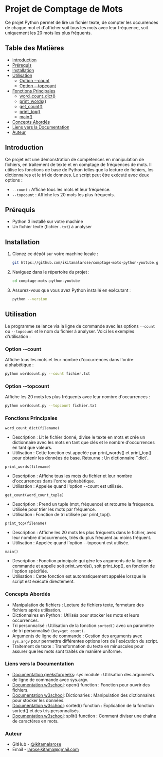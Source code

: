 # Projet de Comptage de Mots

Ce projet Python permet de lire un fichier texte, de compter les occurrences de chaque mot et d'afficher soit tous les mots avec leur fréquence, soit uniquement les 20 mots les plus fréquents.

## Table des Matières

- [Introduction](#introduction)
- [Prérequis](#prérequis)
- [Installation](#installation)
- [Utilisation](#utilisation)
  - [Option --count](#option---count)
  - [Option --topcount](#option---topcount)
- [Fonctions Principales](#fonctions-principales)
  - [word_count_dict()](#word_count_dict)
  - [print_words()](#print_words)
  - [get_count()](#get_count)
  - [print_top()](#print_top)
  - [main()](#main)
- [Concepts Abordés](#concepts-abordés)
- [Liens vers la Documentation](#liens-vers-la-documentation)
- [Auteur](#auteur)

## Introduction

Ce projet est une démonstration de compétences en manipulation de fichiers, en traitement de texte et en comptage de fréquences de mots. Il utilise les fonctions de base de Python telles que la lecture de fichiers, les dictionnaires et le tri de données. Le script peut être exécuté avec deux options :
- `--count` : Affiche tous les mots et leur fréquence.
- `--topcount` : Affiche les 20 mots les plus fréquents.

## Prérequis

- Python 3 installé sur votre machine
- Un fichier texte (fichier `.txt`) à analyser

## Installation

1. Clonez ce dépôt sur votre machine locale :
    ```bash
    git https://github.com/ikitamalarose/comptage-mots-python-youtube.git
    ```
2. Naviguez dans le répertoire du projet :
    ```bash
    cd comptage-mots-python-youtube
    ```
3. Assurez-vous que vous avez Python installé en exécutant :
    ```bash
    python --version
    ```

## Utilisation

Le programme se lance via la ligne de commande avec les options `--count` ou `--topcount` et le nom du fichier à analyser. Voici les exemples d'utilisation :

### Option --count

Affiche tous les mots et leur nombre d'occurrences dans l'ordre alphabétique :
```bash
python wordcount.py --count fichier.txt

```

### Option --topcount
Affiche les 20 mots les plus fréquents avec leur nombre d'occurrences :

```bash
python wordcount.py --topcount fichier.txt

```

### Fonctions Principales
`word_count_dict(filename)`
- Description : Lit le fichier donné, divise le texte en mots et crée un dictionnaire avec les mots en tant que clés et le nombre d'occurrences en tant que valeurs.
- Utilisation : Cette fonction est appelée par print_words() et print_top() pour obtenir les données de base.
Retourne : Un dictionnaire ``dict`.

`print_words(filename)`
- Description : Affiche tous les mots du fichier et leur nombre d'occurrences dans l'ordre alphabétique.
- Utilisation : Appelée quand l'option --count est utilisée.

`get_count(word_count_tuple)`
- Description : Prend un tuple (mot, fréquence) et retourne la fréquence. Utilisée pour trier les mots par fréquence.
- Utilisation : Fonction de tri utilisée par print_top().

`print_top(filename)`
- Description : Affiche les 20 mots les plus fréquents dans le fichier, avec leur nombre d'occurrences, triés du plus fréquent au moins fréquent.
- Utilisation : Appelée quand l'option --topcount est utilisée.

`main()`
- Description : Fonction principale qui gère les arguments de la ligne de commande et appelle soit print_words(), soit print_top(), en fonction de l'option spécifiée.
- Utilisation : Cette fonction est automatiquement appelée lorsque le script est exécuté directement.

### Concepts Abordés
- Manipulation de fichiers : Lecture de fichiers texte, fermeture des fichiers après utilisation.
- Dictionnaires en Python : Utilisés pour stocker les mots et leurs occurrences.
- Tri personnalisé : Utilisation de la fonction `sorted()` avec un paramètre de tri personnalisé `(key=get_count)`.
- Arguments de ligne de commande : Gestion des arguments avec `sys.argv` pour permettre différentes options lors de l'exécution du script.
- Traitement de texte : Transformation du texte en minuscules pour assurer que les mots sont traités de manière uniforme.

### Liens vers la Documentation
- [Documentation geeksforgeeks](https://www.geeksforgeeks.org/python-sys-module/): sys module : Utilisation des arguments de ligne de commande avec sys.argv.
- [Documentation w3school](https://www.w3schools.com/python/ref_func_open.asp): open() function : Fonction pour ouvrir des fichiers.
- [Documentation w3school](https://www.w3schools.com/PYTHON/python_dictionaries.asp): Dictionaries : Manipulation des dictionnaires pour stocker les données.
- [Documentation w3school](https://www.w3schools.com/python/ref_func_sorted.asp): sorted() function : Explication de la fonction sorted() et des tris personnalisés.
- [Documentation w3school](https://www.w3schools.com/python/ref_string_split.asp): split() function : Comment diviser une chaîne de caractères en mots.

### Auteur
- GitHub - [@ikitamalarose](https://github.com/ikitamalarose)
- Email - [laroseikitama@gmail.com](mailto:laroseikitama@gmail.com)